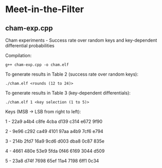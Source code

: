# Meet-in-the-Filter

## cham-exp.cpp 
Cham experiments - Success rate over random keys and key-dependent differential probabilities

Compilation:
```
g++ cham-exp.cpp -o cham.elf
```

To generate results in Table 2 (success rate over random keys):
```
./cham.elf <rounds (12 to 24)>
```

To generate results in Table 3 (key-dependent differentials):
```
./cham.elf 1 <key selection (1 to 5)>
```
Keys (MSB -> LSB from right to left):

1 - 22a9 a4b4 c8fe 4cba d139 c314 e672 9f90

2 - 9e96 c292 ca49 4101 97aa a4b9 7cf6 e794

3 - 214b 2fd7 16a9 9cd6 d003 dba8 0c87 835e

4 - 4661 480e 53e9 5fda 0f46 6169 3044 d509

5 - 23a8 d74f 7698 65ef 11a4 7198 6ff1 0c34
